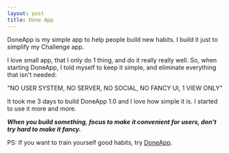 ```yaml
---
layout: post
title: Done App
---
```

DoneApp is my simple app to help people build new habits. I build it just to simplify my Challenge app.

  
I love small app, that I only do 1 thing, and do it really really well. So, when starting DoneApp, I told myself to keep it simple, and eliminate everything that isn't needed:

  
"NO USER SYSTEM, NO SERVER, NO SOCIAL, NO FANCY UI, 1 VIEW ONLY"

  
It took me 3 days to build DoneApp 1.0 and I love how simple it is. I started to use it more and more.

  
_**When you build something, focus to make it convenient for users, don't try hard to make it fancy.**_

  
PS: If you want to train yourself good habits, try [DoneApp][0].


[0]: https://itunes.apple.com/us/app/doneapp/id654745890?ls=1&mt=8
